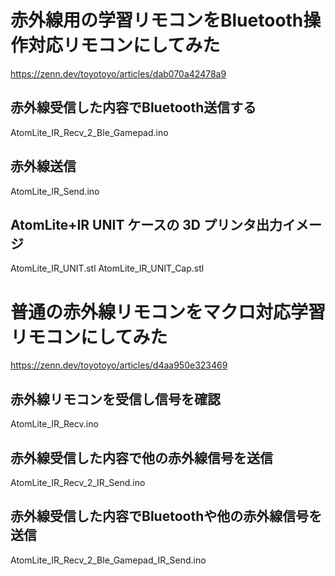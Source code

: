 
# 赤外線用の学習リモコンをBluetooth操作対応リモコンにしてみた
https://zenn.dev/toyotoyo/articles/dab070a42478a9


## 赤外線受信した内容でBluetooth送信する

AtomLite_IR_Recv_2_Ble_Gamepad.ino

## 赤外線送信

AtomLite_IR_Send.ino

## AtomLite+IR UNIT ケースの 3D プリンタ出力イメージ

AtomLite_IR_UNIT.stl
AtomLite_IR_UNIT_Cap.stl


# 普通の赤外線リモコンをマクロ対応学習リモコンにしてみた
https://zenn.dev/toyotoyo/articles/d4aa950e323469


## 赤外線リモコンを受信し信号を確認
AtomLite_IR_Recv.ino

## 赤外線受信した内容で他の赤外線信号を送信
AtomLite_IR_Recv_2_IR_Send.ino

## 赤外線受信した内容でBluetoothや他の赤外線信号を送信
AtomLite_IR_Recv_2_Ble_Gamepad_IR_Send.ino